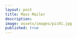 ```yaml
---
layout: post
title: Mass Mailer
description: 
image: assets/images/pic01.jpg
published: true
---
```



